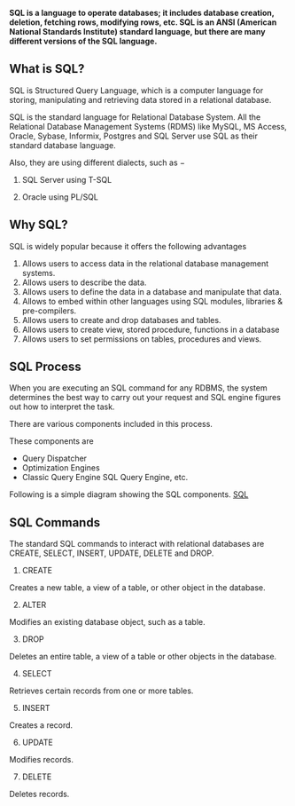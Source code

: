 **SQL is a language to operate databases; it includes database creation, deletion, fetching rows, modifying rows, etc. SQL is an ANSI (American National Standards Institute) standard language, but there are many different versions of the SQL language.**

## What is SQL?

SQL is Structured Query Language, which is a computer language for storing, manipulating and retrieving data stored in a relational database.

SQL is the standard language for Relational Database System. All the Relational Database Management Systems (RDMS) like MySQL, MS Access, Oracle, Sybase, Informix, Postgres and SQL Server use SQL as their standard database language.

Also, they are using different dialects, such as −
1. SQL Server using T-SQL 

2. Oracle using PL/SQL


## Why SQL?

SQL is widely popular because it offers the following advantages

1. Allows users to access data in the relational database management systems.
2. Allows users to describe the data.
3. Allows users to define the data in a database and manipulate that data.
4. Allows to embed within other languages using SQL modules, libraries & pre-compilers.
5. Allows users to create and drop databases and tables.
6. Allows users to create view, stored procedure, functions in a database
7. Allows users to set permissions on tables, procedures and views.

## SQL Process

When you are executing an SQL command for any RDBMS, the system determines the best way to carry out your request and SQL engine figures out how to interpret the task.

There are various components included in this process.

These components are

- Query Dispatcher
- Optimization Engines
- Classic Query Engine SQL Query Engine, etc.

Following is a simple diagram showing the SQL components.
[SQL](./2022-05-27T17_42_49.png)

## SQL Commands

The standard SQL commands to interact with relational databases are CREATE, SELECT, INSERT, UPDATE, DELETE and DROP.  
1. CREATE
   
Creates a new table, a view of a table, or other object in the database.

2. ALTER

Modifies an existing database object, such as a table.

3. DROP

Deletes an entire table, a view of a table or other objects in the database.

	
4. SELECT

Retrieves certain records from one or more tables.

5. INSERT

Creates a record.

6. UPDATE

Modifies records.

7. DELETE

Deletes records.